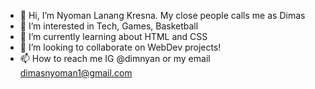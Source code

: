 - 👋 Hi, I’m Nyoman Lanang Kresna. My close people calls me as Dimas
- 👀 I’m interested in Tech, Games, Basketball
- 🌱 I’m currently learning about HTML and CSS
- 💞️ I’m looking to collaborate on WebDev projects!
- 📫 How to reach me IG @dimnyan or my email dimasnyoman1@gmail.com

<!---
dimnyan/dimnyan is a ✨ special ✨ repository because its `README.md` (this file) appears on your GitHub profile.
You can click the Preview link to take a look at your changes.
--->
